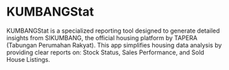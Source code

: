 # KUMBANGStat
KUMBANGStat is a specialized reporting tool designed to generate detailed insights from SIKUMBANG, the official housing platform by TAPERA (Tabungan Perumahan Rakyat). This app simplifies housing data analysis by providing clear reports on: Stock Status, Sales Performance, and Sold House Listings.
